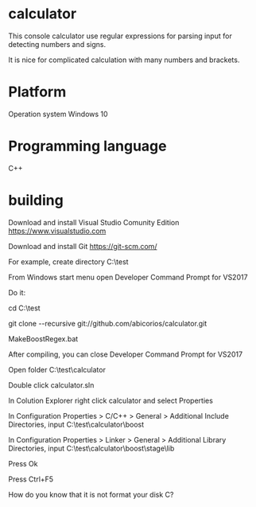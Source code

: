 # calculator
This console calculator use regular expressions for parsing input for detecting numbers and signs.

It is nice for complicated calculation with many numbers and brackets.

# Platform

Operation system Windows 10

# Programming language
C++

# building
Download and install Visual Studio Comunity Edition https://www.visualstudio.com

Download and install Git https://git-scm.com/

For example, create directory C:\test

From Windows start menu open Developer Command Prompt for VS2017 

Do it:

cd C:\test

git clone --recursive git://github.com/abicorios/calculator.git

MakeBoostRegex.bat

After compiling,  you can close Developer Command Prompt for VS2017

Open folder C:\test\calculator

Double click calculator.sln

In Colution Explorer right click calculator and select Properties

In Configuration Properties > C/C++ > General > Additional Include Directories, input C:\test\calculator\boost

In Configuration Properties > Linker > General > Additional Library Directories, input C:\test\calculator\boost\stage\lib

Press Ok

Press Ctrl+F5

How do you know that it is not format your disk C?
